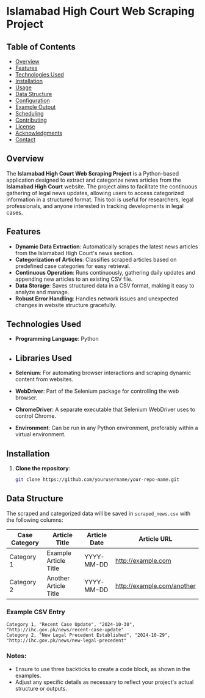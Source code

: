 # Islamabad High Court Web Scraping Project

## Table of Contents
- [Overview](#overview)
- [Features](#features)
- [Technologies Used](#technologies-used)
- [Installation](#installation)
- [Usage](#usage)
- [Data Structure](#data-structure)
- [Configuration](#configuration)
- [Example Output](#example-output)
- [Scheduling](#scheduling)
- [Contributing](#contributing)
- [License](#license)
- [Acknowledgments](#acknowledgments)
- [Contact](#contact)

## Overview

The **Islamabad High Court Web Scraping Project** is a Python-based application designed to extract and categorize news articles from the **Islamabad High Court** website. The project aims to facilitate the continuous gathering of legal news updates, allowing users to access categorized information in a structured format. This tool is useful for researchers, legal professionals, and anyone interested in tracking developments in legal cases.

## Features

- **Dynamic Data Extraction**: Automatically scrapes the latest news articles from the Islamabad High Court's news section.
- **Categorization of Articles**: Classifies scraped articles based on predefined case categories for easy retrieval.
- **Continuous Operation**: Runs continuously, gathering daily updates and appending new articles to an existing CSV file.
- **Data Storage**: Saves structured data in a CSV format, making it easy to analyze and manage.
- **Robust Error Handling**: Handles network issues and unexpected changes in website structure gracefully.

## Technologies Used

- **Programming Language**: Python
- ## Libraries Used
- **Selenium**: For automating browser interactions and scraping dynamic content from websites.
- **WebDriver**: Part of the Selenium package for controlling the web browser.
- **ChromeDriver**: A separate executable that Selenium WebDriver uses to control Chrome.

- **Environment**: Can be run in any Python environment, preferably within a virtual environment.

## Installation

1. **Clone the repository**:
   ```bash
   git clone https://github.com/yourusername/your-repo-name.git


## Data Structure

The scraped and categorized data will be saved in `scraped_news.csv` with the following columns:

| Case Category  | Article Title         | Article Date | Article URL                  |
|----------------|-----------------------|--------------|-------------------------------|
| Category 1     | Example Article Title  | YYYY-MM-DD   | http://example.com            |
| Category 2     | Another Article Title   | YYYY-MM-DD   | http://example.com/another    |

### Example CSV Entry
```csv
Category 1, "Recent Case Update", "2024-10-30", "http://ihc.gov.pk/news/recent-case-update"
Category 2, "New Legal Precedent Established", "2024-10-29", "http://ihc.gov.pk/news/new-legal-precedent"
```

### Notes:
- Ensure to use three backticks to create a code block, as shown in the examples.
- Adjust any specific details as necessary to reflect your project's actual structure or outputs.
